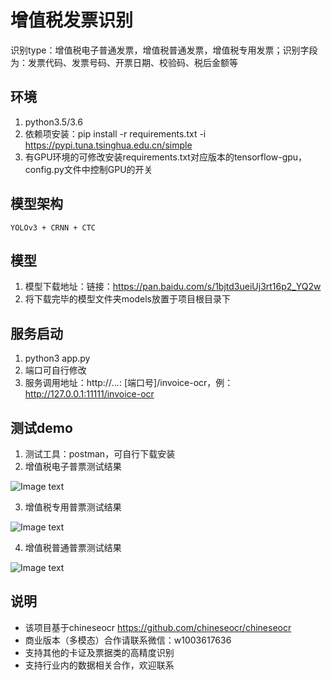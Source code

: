 # 增值税发票识别 
  识别type：增值税电子普通发票，增值税普通发票，增值税专用发票；识别字段为：发票代码、发票号码、开票日期、校验码、税后金额等
## 环境
   1. python3.5/3.6
   2. 依赖项安装：pip install -r requirements.txt -i https://pypi.tuna.tsinghua.edu.cn/simple 
   3. 有GPU环境的可修改安装requirements.txt对应版本的tensorflow-gpu，config.py文件中控制GPU的开关
## 模型架构
    YOLOv3 + CRNN + CTC
   
## 模型
   1. 模型下载地址：链接：https://pan.baidu.com/s/1bjtd3ueiUj3rt16p2_YQ2w
   2. 将下载完毕的模型文件夹models放置于项目根目录下
## 服务启动
   1. python3 app.py
   2. 端口可自行修改
   3. 服务调用地址：http://*.*.*.*: [端口号]/invoice-ocr，例：http://127.0.0.1:11111/invoice-ocr
## 测试demo
   1. 测试工具：postman，可自行下载安装
   2. 增值税电子普票测试结果
   
![Image text](https://github.com/guanshuicheng/invoice/blob/master/test-invoice/%E7%94%B5%E5%AD%90%E5%8F%91%E7%A5%A8-test.png)
   
   3. 增值税专用普票测试结果
   
![Image text](https://github.com/guanshuicheng/invoice/blob/master/test-invoice/%E5%A2%9E%E5%80%BC%E7%A8%8E%E4%B8%93%E7%94%A8%E5%8F%91%E7%A5%A8-test.png)

   4. 增值税普通普票测试结果

![Image text](https://github.com/guanshuicheng/invoice/blob/master/test-invoice/%E5%A2%9E%E5%80%BC%E7%A8%8E%E6%99%AE%E9%80%9A%E5%8F%91%E7%A5%A8-test.jpg)
   

## 说明
- 该项目基于chineseocr https://github.com/chineseocr/chineseocr
- 商业版本（多模态）合作请联系微信：w1003617636
- 支持其他的卡证及票据类的高精度识别
- 支持行业内的数据相关合作，欢迎联系
